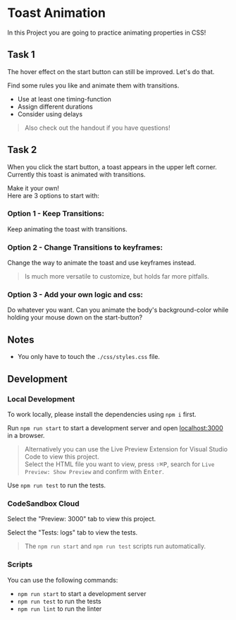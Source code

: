 # Toast Animation

In this Project you are going to practice animating properties in CSS!

## Task 1

The hover effect on the start button can still be improved. Let's do that.

Find some rules you like and animate them with transitions.

- Use at least one timing-function
- Assign different durations
- Consider using delays

> Also check out the handout if you have questions!

## Task 2

When you click the start button, a toast appears in the upper left corner. Currently this toast is animated with transitions.

Make it your own!  
Here are 3 options to start with:

### Option 1 - Keep Transitions:

Keep animating the toast with transitions.

### Option 2 - Change Transitions to keyframes:

Change the way to animate the toast and use keyframes instead.

> Is much more versatile to customize, but holds far more pitfalls.

### Option 3 - Add your own logic and css:

Do whatever you want. Can you animate the body's background-color while holding your mouse down on the start-button?

## Notes

- You only have to touch the `./css/styles.css` file.

## Development

### Local Development

To work locally, please install the dependencies using `npm i` first.

Run `npm run start` to start a development server and open [localhost:3000](http://localhost:3000) in a browser.

> Alternatively you can use the Live Preview Extension for Visual Studio Code to view this project.  
> Select the HTML file you want to view, press <kbd>⇧</kbd><kbd>⌘</kbd><kbd>P</kbd>, search for `Live Preview: Show Preview` and confirm with <kbd>Enter</kbd>.

Use `npm run test` to run the tests.

### CodeSandbox Cloud

Select the "Preview: 3000" tab to view this project.

Select the "Tests: logs" tab to view the tests.

> The `npm run start` and `npm run test` scripts run automatically.

### Scripts

You can use the following commands:

- `npm run start` to start a development server
- `npm run test` to run the tests
- `npm run lint` to run the linter
